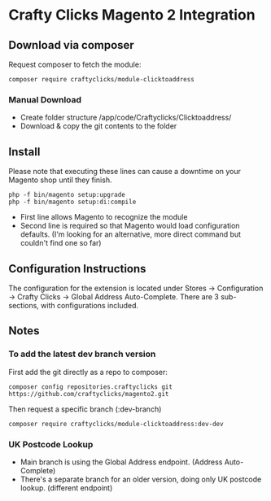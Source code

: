 # Crafty Clicks Magento 2 Integration

## Download via composer

Request composer to fetch the module:
```
composer require craftyclicks/module-clicktoaddress
```

### Manual Download

- Create folder structure /app/code/Craftyclicks/Clicktoaddress/
- Download & copy the git contents to the folder

## Install

Please note that executing these lines can cause a downtime on your Magento shop until they finish.
```
php -f bin/magento setup:upgrade
php -f bin/magento setup:di:compile
```
- First line allows Magento to recognize the module
- Second line is required so that Magento would load configuration defaults. (I'm looking for an alternative, more direct command but couldn't find one so far)

## Configuration Instructions
The configuration for the extension is located under Stores -> Configuration -> Crafty Clicks -> Global Address Auto-Complete.
There are 3 sub-sections, with configurations included.

## Notes

### To add the latest dev branch version
First add the git directly as a repo to composer:
```
composer config repositories.craftyclicks git https://github.com/craftyclicks/magento2.git
```
Then request a specific branch (:dev-branch)
```
composer require craftyclicks/module-clicktoaddress:dev-dev
```

### UK Postcode Lookup
- Main branch is using the Global Address endpoint. (Address Auto-Complete)
- There's a separate branch for an older version, doing only UK postcode lookup. (different endpoint)
